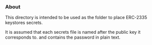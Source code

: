 ### About

This directory is intended to be used as the folder to place ERC-2335 keystores
secrets.

It is assumed that each secrets file is named after the public key it
corresponds to. and contains the password in plain text.

